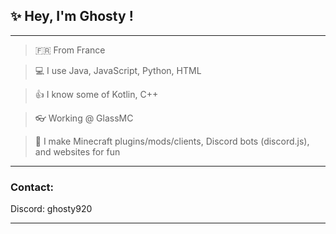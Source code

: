 <h2>✨ Hey, I'm Ghosty !</h2>

<hr>

> 🇫🇷 From France

> 💻 I use Java, JavaScript, Python, HTML

> 👍 I know some of Kotlin, C++

> 👓 Working @ GlassMC

> 🤭 I make Minecraft plugins/mods/clients, Discord bots (discord.js), and websites for fun

<hr>

<h3>Contact:</h3>
<p>Discord: ghosty920 </p>

<hr>
